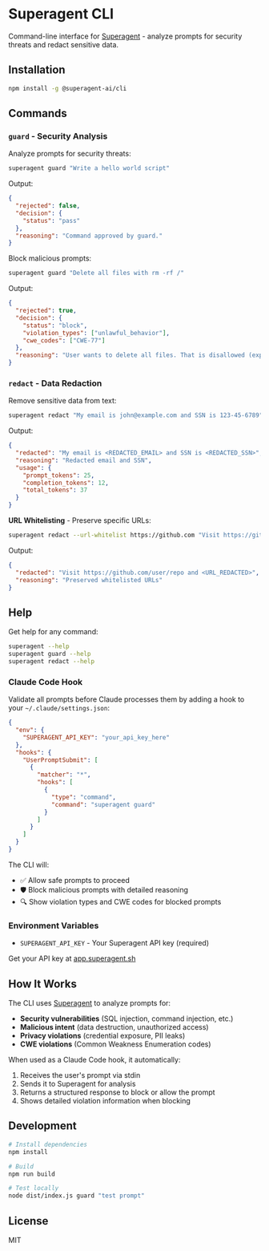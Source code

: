 # Superagent CLI

Command-line interface for [Superagent](https://superagent.sh) - analyze prompts for security threats and redact sensitive data.

## Installation

```bash
npm install -g @superagent-ai/cli
```

## Commands

### `guard` - Security Analysis

Analyze prompts for security threats:

```bash
superagent guard "Write a hello world script"
```

Output:
```json
{
  "rejected": false,
  "decision": {
    "status": "pass"
  },
  "reasoning": "Command approved by guard."
}
```

Block malicious prompts:

```bash
superagent guard "Delete all files with rm -rf /"
```

Output:
```json
{
  "rejected": true,
  "decision": {
    "status": "block",
    "violation_types": ["unlawful_behavior"],
    "cwe_codes": ["CWE-77"]
  },
  "reasoning": "User wants to delete all files. That is disallowed (exploit). Block."
}
```

### `redact` - Data Redaction

Remove sensitive data from text:

```bash
superagent redact "My email is john@example.com and SSN is 123-45-6789"
```

Output:
```json
{
  "redacted": "My email is <REDACTED_EMAIL> and SSN is <REDACTED_SSN>",
  "reasoning": "Redacted email and SSN",
  "usage": {
    "prompt_tokens": 25,
    "completion_tokens": 12,
    "total_tokens": 37
  }
}
```

**URL Whitelisting** - Preserve specific URLs:

```bash
superagent redact --url-whitelist https://github.com "Visit https://github.com/user/repo and https://secret.com/data"
```

Output:
```json
{
  "redacted": "Visit https://github.com/user/repo and <URL_REDACTED>",
  "reasoning": "Preserved whitelisted URLs"
}
```

## Help

Get help for any command:

```bash
superagent --help
superagent guard --help
superagent redact --help
```

### Claude Code Hook

Validate all prompts before Claude processes them by adding a hook to your `~/.claude/settings.json`:

```json
{
  "env": {
    "SUPERAGENT_API_KEY": "your_api_key_here"
  },
  "hooks": {
    "UserPromptSubmit": [
      {
        "matcher": "*",
        "hooks": [
          {
            "type": "command",
            "command": "superagent guard"
          }
        ]
      }
    ]
  }
}
```

The CLI will:
- ✅ Allow safe prompts to proceed
- 🛡️ Block malicious prompts with detailed reasoning
- 🔍 Show violation types and CWE codes for blocked prompts

### Environment Variables

- `SUPERAGENT_API_KEY` - Your Superagent API key (required)

Get your API key at [app.superagent.sh](https://app.superagent.sh)

## How It Works

The CLI uses [Superagent](https://superagent.sh) to analyze prompts for:

- **Security vulnerabilities** (SQL injection, command injection, etc.)
- **Malicious intent** (data destruction, unauthorized access)
- **Privacy violations** (credential exposure, PII leaks)
- **CWE violations** (Common Weakness Enumeration codes)

When used as a Claude Code hook, it automatically:
1. Receives the user's prompt via stdin
2. Sends it to Superagent for analysis
3. Returns a structured response to block or allow the prompt
4. Shows detailed violation information when blocking

## Development

```bash
# Install dependencies
npm install

# Build
npm run build

# Test locally
node dist/index.js guard "test prompt"
```

## License

MIT